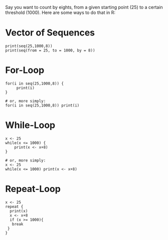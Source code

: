 Say you want to count by eights, from a given starting point (25) to a certain threshold (1000). Here are some ways to do that in R:


# Vector of Sequences
```
print(seq(25,1000,8))
print(seq(from = 25, to = 1000, by = 8))
```

# For-Loop
```
for(i in seq(25,1000,8)) {
     print(i)
}

# or, more simply:
for(i in seq(25,1000,8)) print(i)
```

# While-Loop
```
x <- 25
while(x <= 1000) { 
    print(x <- x+8) 
}

# or, more simply:
x <- 25
while(x <= 1000) print(x <- x+8)
```

# Repeat-Loop
```
x <- 25
repeat {
  print(x)
  x <- x+8
  if (x >= 1000){
   break
 }
}
```
